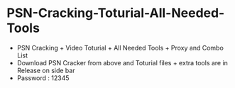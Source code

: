 # PSN-Cracking-Toturial-All-Needed-Tools
+ PSN Cracking + Video Toturial + All Needed Tools + Proxy and Combo List
+ Download PSN Cracker from above and Toturial files + extra tools are in Release on side bar
+ Password : 12345

